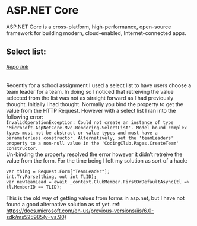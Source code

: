 # ASP.NET Core
ASP.NET Core is a cross-platform, high-performance, open-source framework for building modern, cloud-enabled, Internet-connected apps.  

## Select list:  
###### [Repo link](https://github.com/wchesley/CIDM-4390-InitialReviewAssignment) 
Recently for a school assignment I used a select list to have users choose a team leader for a team. In doing so I noticed that retreiving the value selected from the list was not as straight forward as I had previously thought. Initially I had thought. Normally you bind the property to get the value from the HTTP Request. However with a select list I ran into the following error:  
`InvalidOperationException: Could not create an instance of type 'Microsoft.AspNetCore.Mvc.Rendering.SelectList'. Model bound complex types must not be abstract or value types and must have a parameterless constructor. Alternatively, set the 'teamLeaders' property to a non-null value in the 'CodingClub.Pages.CreateTeam' constructor.`   
Un-binding the property resolved the error however it didn't retreive the value from the form. For the time being I left my solution as sort of a hack:  
```Csharp
var thing = Request.Form["TeamLeader"];
int.TryParse(thing, out int TLID); 
var newTeamLead = await _context.ClubMember.FirstOrDefaultAsync(tl => tl.MemberID == TLID);
```

This is the old way of getting values from forms in asp.net, but I have not found a good alternative solution as of yet. ref: https://docs.microsoft.com/en-us/previous-versions/iis/6.0-sdk/ms525985(v=vs.90) 